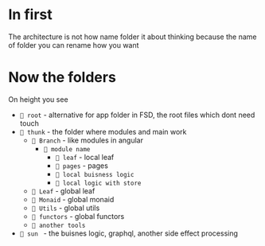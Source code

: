 # In first 
The architecture is not how name folder it about thinking because the name of folder you can rename how you want
# Now the folders
On height you see
- `📁 root` - alternative for app folder in FSD, the root files which dont need touch
- `📁 thunk` - the folder where modules and main work
    - `📁 Branch` - like modules in angular
        - `📁 module name`
            - `📁 leaf` - local leaf
            - `📁 pages` - pages
            - `📁 local buisness logic `
            - `📁 local logic with store`
    - `📁 Leaf` - global leaf
    - `📁 Monaid` - global monaid
    - `📁 Utils` - global utils
    - `📁 functors` - global functors
    - `📁 another tools`
- `📁 sun ` - the buisnes logic, graphql, another side effect processing